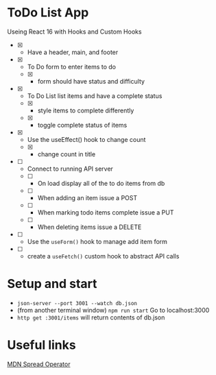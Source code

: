 # ToDo List App
Useing React 16 with Hooks and Custom Hooks

- [x] - Have a header, main, and footer
- [x] - To Do form to enter items to do
  - [x] - form should have status and difficulty
- [x] - To Do List list items and have a complete status
  - [x] - style items to complete differently
  - [x] - toggle complete status of items
- [x] - Use the useEffect() hook to change count
  - [x] - change count in title
- [ ] - Connect to running API server
  - [ ] - On load display all of the to do items from db
  - [ ] - When adding an item issue a POST
  - [ ] - When marking todo items complete issue a PUT
  - [ ] - When deleting items issue a DELETE
- [ ] - Use the `useForm()` hook to manage add item form
- [ ] - create a `useFetch()` custom hook to abstract API calls


# Setup and start

- `json-server --port 3001 --watch db.json`
- (from another terminal window) `npm run start` Go to localhost:3000
- `http get :3001/items` will return contents of db.json


# Useful links

[MDN Spread Operator](https://developer.mozilla.org/en-US/docs/Web/JavaScript/Reference/Operators/Spread_syntax)